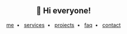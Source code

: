 <h2 align="center">👋 Hi everyone!</h2>
<p align="center">  
  <a href="https://codeur-mdg.vercel.app/">me</a>&nbsp;&nbsp;•&nbsp;&nbsp;
  <a href="https://codeur-mdg.vercel.app/services">services</a>&nbsp;&nbsp;•&nbsp;&nbsp;
  <a href="https://codeur-mdg.vercel.app/projets">projects</a>&nbsp;&nbsp;•&nbsp;&nbsp;
  <a href="https://codeur-mdg.vercel.app/faq">faq</a>&nbsp;&nbsp;•&nbsp;&nbsp;
  <a href="https://codeur-mdg.vercel.app/contact">contact</a>
</p>
